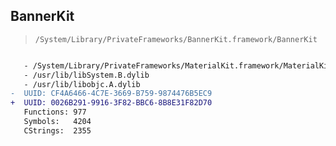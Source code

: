 ## BannerKit

> `/System/Library/PrivateFrameworks/BannerKit.framework/BannerKit`

```diff

   - /System/Library/PrivateFrameworks/MaterialKit.framework/MaterialKit
   - /usr/lib/libSystem.B.dylib
   - /usr/lib/libobjc.A.dylib
-  UUID: CF4A6466-4C7E-3669-B759-9874476B5EC9
+  UUID: 0026B291-9916-3F82-BBC6-8B8E31F82D70
   Functions: 977
   Symbols:   4204
   CStrings:  2355

```
